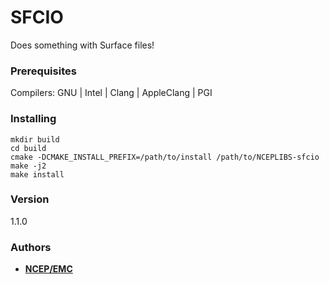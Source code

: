 # SFCIO

Does something with Surface files!


### Prerequisites

Compilers: GNU | Intel | Clang | AppleClang | PGI


### Installing

```
mkdir build
cd build
cmake -DCMAKE_INSTALL_PREFIX=/path/to/install /path/to/NCEPLIBS-sfcio
make -j2
make install
```


### Version
1.1.0


### Authors

* **[NCEP/EMC](NCEP.List.EMC.nceplibs.Developers@noaa.gov)**
